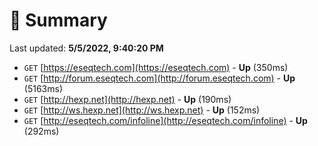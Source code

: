 # 📖 Summary
Last updated: **5/5/2022, 9:40:20 PM**

- `GET` [https://eseqtech.com](https://eseqtech.com) - **Up** (350ms)
- `GET` [http://forum.eseqtech.com](http://forum.eseqtech.com) - **Up** (5163ms)
- `GET` [http://hexp.net](http://hexp.net) - **Up** (190ms)
- `GET` [http://ws.hexp.net](http://ws.hexp.net) - **Up** (152ms)
- `GET` [http://eseqtech.com/infoline](http://eseqtech.com/infoline) - **Up** (292ms)
